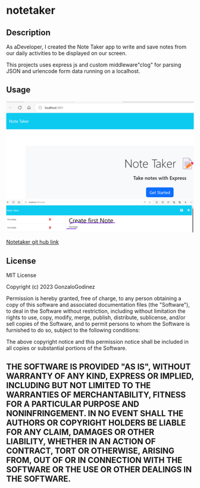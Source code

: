 # notetaker
## Description
As aDeveloper, I created the Note Taker app to write and save notes from our daily activities to be displayed on our screen.

This projects uses express js and custom middleware"clog" for parsing JSON and urlencode form data running on a localhost.


## Usage
![initial set up](./public/assets/NoteTakerGetStarted.png)
![First Note created](./public/assets/NoteTakerFstNote.png)

[Notetaker git hub link](https://github.com/GonzaloGodinez/notetaker)

## License
MIT License

Copyright (c) 2023 GonzaloGodinez

Permission is hereby granted, free of charge, to any person obtaining a copy
of this software and associated documentation files (the "Software"), to deal
in the Software without restriction, including without limitation the rights
to use, copy, modify, merge, publish, distribute, sublicense, and/or sell
copies of the Software, and to permit persons to whom the Software is
furnished to do so, subject to the following conditions:

The above copyright notice and this permission notice shall be included in all
copies or substantial portions of the Software.

THE SOFTWARE IS PROVIDED "AS IS", WITHOUT WARRANTY OF ANY KIND, EXPRESS OR
IMPLIED, INCLUDING BUT NOT LIMITED TO THE WARRANTIES OF MERCHANTABILITY,
FITNESS FOR A PARTICULAR PURPOSE AND NONINFRINGEMENT. IN NO EVENT SHALL THE
AUTHORS OR COPYRIGHT HOLDERS BE LIABLE FOR ANY CLAIM, DAMAGES OR OTHER
LIABILITY, WHETHER IN AN ACTION OF CONTRACT, TORT OR OTHERWISE, ARISING FROM,
OUT OF OR IN CONNECTION WITH THE SOFTWARE OR THE USE OR OTHER DEALINGS IN THE
SOFTWARE.
---